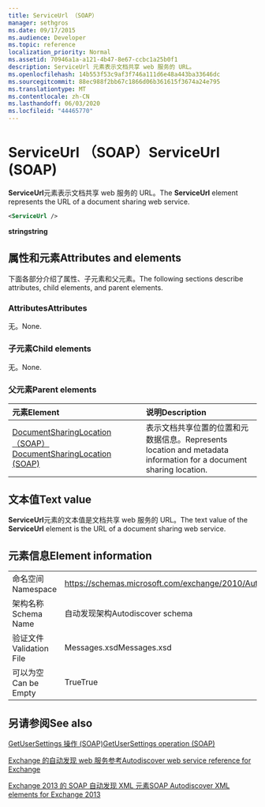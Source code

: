```yaml
---
title: ServiceUrl （SOAP）
manager: sethgros
ms.date: 09/17/2015
ms.audience: Developer
ms.topic: reference
localization_priority: Normal
ms.assetid: 70946a1a-a121-4b47-8e67-ccbc1a25b0f1
description: ServiceUrl 元素表示文档共享 web 服务的 URL。
ms.openlocfilehash: 14b553f53c9af3f746a111d6e48a443ba33646dc
ms.sourcegitcommit: 88ec988f2bb67c1866d06b361615f3674a24e795
ms.translationtype: MT
ms.contentlocale: zh-CN
ms.lasthandoff: 06/03/2020
ms.locfileid: "44465770"
---
```

# <a name="serviceurl-soap"></a><span data-ttu-id="ec163-103">ServiceUrl （SOAP）</span><span class="sxs-lookup"><span data-stu-id="ec163-103">ServiceUrl (SOAP)</span></span>

<span data-ttu-id="ec163-104">**ServiceUrl**元素表示文档共享 web 服务的 URL。</span><span class="sxs-lookup"><span data-stu-id="ec163-104">The **ServiceUrl** element represents the URL of a document sharing web service.</span></span> 
  
```XML
<ServiceUrl />
```

 <span data-ttu-id="ec163-105">**string**</span><span class="sxs-lookup"><span data-stu-id="ec163-105">**string**</span></span>
## <a name="attributes-and-elements"></a><span data-ttu-id="ec163-106">属性和元素</span><span class="sxs-lookup"><span data-stu-id="ec163-106">Attributes and elements</span></span>

<span data-ttu-id="ec163-107">下面各部分介绍了属性、子元素和父元素。</span><span class="sxs-lookup"><span data-stu-id="ec163-107">The following sections describe attributes, child elements, and parent elements.</span></span>
  
### <a name="attributes"></a><span data-ttu-id="ec163-108">Attributes</span><span class="sxs-lookup"><span data-stu-id="ec163-108">Attributes</span></span>

<span data-ttu-id="ec163-109">无。</span><span class="sxs-lookup"><span data-stu-id="ec163-109">None.</span></span>
  
### <a name="child-elements"></a><span data-ttu-id="ec163-110">子元素</span><span class="sxs-lookup"><span data-stu-id="ec163-110">Child elements</span></span>

<span data-ttu-id="ec163-111">无。</span><span class="sxs-lookup"><span data-stu-id="ec163-111">None.</span></span>
  
### <a name="parent-elements"></a><span data-ttu-id="ec163-112">父元素</span><span class="sxs-lookup"><span data-stu-id="ec163-112">Parent elements</span></span>

|<span data-ttu-id="ec163-113">**元素**</span><span class="sxs-lookup"><span data-stu-id="ec163-113">**Element**</span></span>|<span data-ttu-id="ec163-114">**说明**</span><span class="sxs-lookup"><span data-stu-id="ec163-114">**Description**</span></span>|
|:-----|:-----|
|[<span data-ttu-id="ec163-115">DocumentSharingLocation （SOAP）</span><span class="sxs-lookup"><span data-stu-id="ec163-115">DocumentSharingLocation (SOAP)</span></span>](documentsharinglocation-soap.md) <br/> |<span data-ttu-id="ec163-116">表示文档共享位置的位置和元数据信息。</span><span class="sxs-lookup"><span data-stu-id="ec163-116">Represents location and metadata information for a document sharing location.</span></span>  <br/> |
   
## <a name="text-value"></a><span data-ttu-id="ec163-117">文本值</span><span class="sxs-lookup"><span data-stu-id="ec163-117">Text value</span></span>

<span data-ttu-id="ec163-118">**ServiceUrl**元素的文本值是文档共享 web 服务的 URL。</span><span class="sxs-lookup"><span data-stu-id="ec163-118">The text value of the **ServiceUrl** element is the URL of a document sharing web service.</span></span> 
  
## <a name="element-information"></a><span data-ttu-id="ec163-119">元素信息</span><span class="sxs-lookup"><span data-stu-id="ec163-119">Element information</span></span>

|||
|:-----|:-----|
|<span data-ttu-id="ec163-120">命名空间</span><span class="sxs-lookup"><span data-stu-id="ec163-120">Namespace</span></span>  <br/> |https://schemas.microsoft.com/exchange/2010/Autodiscover  <br/> |
|<span data-ttu-id="ec163-121">架构名称</span><span class="sxs-lookup"><span data-stu-id="ec163-121">Schema Name</span></span>  <br/> |<span data-ttu-id="ec163-122">自动发现架构</span><span class="sxs-lookup"><span data-stu-id="ec163-122">Autodiscover schema</span></span>  <br/> |
|<span data-ttu-id="ec163-123">验证文件</span><span class="sxs-lookup"><span data-stu-id="ec163-123">Validation File</span></span>  <br/> |<span data-ttu-id="ec163-124">Messages.xsd</span><span class="sxs-lookup"><span data-stu-id="ec163-124">Messages.xsd</span></span>  <br/> |
|<span data-ttu-id="ec163-125">可以为空</span><span class="sxs-lookup"><span data-stu-id="ec163-125">Can be Empty</span></span>  <br/> |<span data-ttu-id="ec163-126">True</span><span class="sxs-lookup"><span data-stu-id="ec163-126">True</span></span>  <br/> |
   
## <a name="see-also"></a><span data-ttu-id="ec163-127">另请参阅</span><span class="sxs-lookup"><span data-stu-id="ec163-127">See also</span></span>



[<span data-ttu-id="ec163-128">GetUserSettings 操作 (SOAP)</span><span class="sxs-lookup"><span data-stu-id="ec163-128">GetUserSettings operation (SOAP)</span></span>](getusersettings-operation-soap.md)


[<span data-ttu-id="ec163-129">Exchange 的自动发现 web 服务参考</span><span class="sxs-lookup"><span data-stu-id="ec163-129">Autodiscover web service reference for Exchange</span></span>](autodiscover-web-service-reference-for-exchange.md)
  
[<span data-ttu-id="ec163-130">Exchange 2013 的 SOAP 自动发现 XML 元素</span><span class="sxs-lookup"><span data-stu-id="ec163-130">SOAP Autodiscover XML elements for Exchange 2013</span></span>](soap-autodiscover-xml-elements-for-exchange-2013.md)

